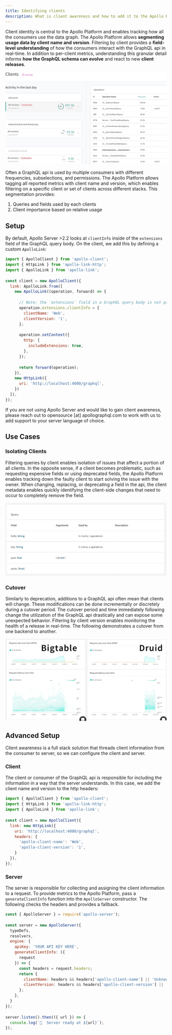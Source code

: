 ```yaml
---
title: Identifying clients
description: What is client awareness and how to add it to the Apollo Platform
---
```


Client identity is central to the Apollo Platform and enables tracking how all
the consumers use the data graph. The Apollo Platform allows **segmenting usage
data by client name and version**. Filtering by client provides a
**field-level understanding** of how the consumers interact with the GraphQL api in
real-time. In addition to per-client metrics, understanding this granular
detail informs **how the GraphQL schema can evolve** and react to new **client
releases**.

![client overview](../img/client-awareness/overview.png)

Often a GraphQL api is used by multiple consumers with different frequencies,
subselections, and permissions. The Apollo Platform allows tagging all reported
metrics with client name and version, which enables filtering on a specific
client or set of clients across different stacks. This segmentation provides:

1. Queries and fields used by each clients
2. Client importance based on relative usage

## Setup

By default, Apollo Server >2.2 looks at `clientInfo` inside of the `extensions`
field of the GraphQL query body. On the client, we add this by defining a custom
`ApolloLink`:

```js line=9-12
import { ApolloClient } from 'apollo-client';
import { HttpLink } from 'apollo-link-http';
import { ApolloLink } from 'apollo-link';

const client = new ApolloClient({
  link: ApolloLink.from([
    new ApolloLink((operation, forward) => {

      // Note: the `extensions` field in a GraphQL query body is not part of the GraphQL spec
      operation.extensions.clientInfo = {
        clientName: 'Web',
        clientVersion: '1',
      };

      operation.setContext({
        http: {
          includeExtensions: true,
        },
      });

      return forward(operation);
    }),
    new HttpLink({
      uri: 'http://localhost:4000/graphql',
    })
  ]),
});
```

If you are not using Apollo Server and would like to gain client awareness,
please reach out to opensource [at] apollographql.com to work with us to add
support to your server language of choice.

## Use Cases

### Isolating Clients

Filtering queries by client enables isolation of issues that affect a portion
of all clients. In the opposite sense, if a client becomes problematic, such as
requesting expensive fields or using deprecated fields, the Apollo Platform
enables tracking down the faulty client to start solving the issue with the
owner. When changing, replacing, or deprecating a field in the api, the client
metadata enables quickly identifying the client-side changes that need to
occur to completely remove the field.

![client field](../img/client-awareness/field-usage.png)

### Cutover

Similarly to deprecation, additions to a GraphQL api often mean that clients will change. These modifications can be done incrementally or discretely during a cutover period. The cutover period and time immediately following change the utilization of the GraphQL api drastically and can expose some unexpected behavior. Filtering by client version enables monitoring the health of a release in real-time. The following demonstrates a cutover from one backend to another.

![druid cutover](../img/client-awareness/cutover.png)


## Advanced Setup

Client awareness is a full stack solution that threads client information from
the consumer to server, so we can configure the client and server.

### Client

The client or consumer of the GraphQL api is responsible for including the
information in a way that the server understands. In this case, we add the
client name and version to the http headers:

```js line=8-11
import { ApolloClient } from 'apollo-client';
import { HttpLink } from 'apollo-link-http';
import { ApolloLink } from 'apollo-link';

const client = new ApolloClient({
  link: new HttpLink({
    uri: 'http://localhost:4000/graphql',
    headers: {
      'apollo-client-name': 'Web',
      'apollo-client-version': '1',
    }
  }),
});
```

### Server

The server is responsible for collecting and assigning the client information
to a request. To provide metrics to the Apollo Platform, pass a
`generateClientInfo` function into the `ApolloServer` constructor. The
following checks the headers and provides a fallback.

```js line=8-16
const { ApolloServer } = require('apollo-server');

const server = new ApolloServer({
  typeDefs,
  resolvers,
  engine: {
    apiKey: 'YOUR API KEY HERE',
    generateClientInfo: ({
      request
    }) => {
      const headers = request.headers;
      return {
        clientName: headers && headers['apollo-client-name'] || 'Unknown Client',
        clientVersion: headers && headers['apollo-client-version'] || 'Unversioned',
      };
    },
  }
});

server.listen().then(({ url }) => {
  console.log(`🚀  Server ready at ${url}`);
});
```

